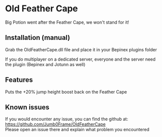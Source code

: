 # Old Feather Cape

Big Potion went after the Feather Cape, we won't stand for it!

## Installation (manual)

Grab the OldFeatherCape.dll file and place it in your Bepinex plugins folder

If you do multiplayer on a dedicated server, everyone and the server need the plugin (Bepinex and Jotunn as well)

## Features

Puts the +20% jump height boost back on the Feather Cape

## Known issues

If you would encounter any issue, you can find the github at: https://github.com/Jumb0Frame/OldFeatherCape \
Please open an issue there and explain what problem you encountered

